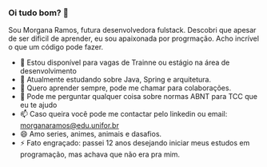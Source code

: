 ### Oi tudo bom? 👋

Sou Morgana Ramos, futura desenvolvedora fulstack. Descobri que apesar de ser dificil de aprender, eu sou apaixonada por progrmação. Acho incrível o que um código pode fazer.

- 🔭 Estou disponível para vagas de Trainne ou estágio na área de desenvolvimento
- 🌱 Atualmente estudando sobre Java, Spring e arquitetura.
- 👯 Quero aprender sempre, pode me chamar para colaborações.
- 💬 Pode me perguntar qualquer coisa sobre normas ABNT para TCC que eu te ajudo
- 📫 Caso queira você pode me contactar pelo linkedin ou email: morganaramos@edu.unifor.br
- 😄 Amo series, animes, animais e dasafios.
- ⚡ Fato engraçado: passei 12 anos desejando iniciar meus estudos em programação, mas achava que não era pra mim.

